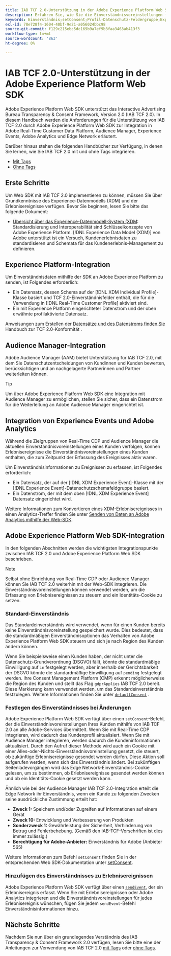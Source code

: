 ```yaml
---
title: IAB TCF 2.0-Unterstützung in der Adobe Experience Platform Web SDK
description: Erfahren Sie, wie Sie die Einverständnisvoreinstellungen für IAB TCF 2.0 mit der Adobe Experience Platform Web SDK unterstützen.
keywords: Einverständnis;setConsent;Profil-Datenschutz-Feldergruppe;Experience Event Privacy-Feldergruppe;Datenschutz-Feldergruppe;IAB TCF 2.0;Real-Time CDP;
exl-id: 78e728f4-1604-40bf-9e21-a056024bbc98
source-git-commit: f129c215ebc5dc169b9a7ef9b3faa3463ab413f3
workflow-type: tm+mt
source-wordcount: '863'
ht-degree: 0%

---
```


# IAB TCF 2.0-Unterstützung in der Adobe Experience Platform Web SDK

Adobe Experience Platform Web SDK unterstützt das Interactive Advertising Bureau Transparency &amp; Consent Framework, Version 2.0 (IAB TCF 2.0). In diesem Handbuch werden die Anforderungen für die Unterstützung von IAB TCF 2.0 durch Adobe Experience Platform Web SDK zur Integration in Adobe Real-Time Customer Data Platform, Audience Manager, Experience Events, Adobe Analytics und Edge Network erläutert.

Darüber hinaus stehen die folgenden Handbücher zur Verfügung, in denen Sie lernen, wie Sie IAB TCF 2.0 mit und ohne Tags integrieren.

- [Mit Tags](./with-tags.md)
- [Ohne Tags](./without-tags.md)

## Erste Schritte

Um Web SDK mit IAB TCF 2.0 implementieren zu können, müssen Sie über Grundkenntnisse des Experience-Datenmodells (XDM) und der Erlebnisereignisse verfügen. Bevor Sie beginnen, lesen Sie bitte das folgende Dokument:

- [Übersicht über das Experience-Datenmodell-System (XDM](../../../xdm/home.md): Standardisierung und Interoperabilität sind Schlüsselkonzepte von Adobe Experience Platform. [!DNL Experience Data Model (XDM)] von Adobe unterstützt ist ein Versuch, Kundenerlebnisdaten zu standardisieren und Schemata für das Kundenerlebnis-Management zu definieren.

## Experience Platform-Integration

Um Einverständnisdaten mithilfe der SDK an Adobe Experience Platform zu senden, ist Folgendes erforderlich:

- Ein Datensatz, dessen Schema auf der [!DNL XDM Individual Profile]-Klasse basiert und TCF 2.0-Einverständnisfelder enthält, die für die Verwendung in [!DNL Real-Time Customer Profile] aktiviert sind.
- Ein mit Experience Platform eingerichteter Datenstrom und der oben erwähnte profilaktivierte Datensatz.

Anweisungen zum Erstellen der [ Datensätze und des Datenstroms finden Sie ](../../../landing/governance-privacy-security/consent/iab/overview.md) Handbuch zur TCF 2.0-Konformität .

## Audience Manager-Integration

Adobe Audience Manager (AAM) bietet Unterstützung für IAB TCF 2.0, mit dem Sie Datenschutzentscheidungen von Kundinnen und Kunden bewerten, berücksichtigen und an nachgelagerte Partnerinnen und Partner weiterleiten können. <!--For more information, read the documentation on [Sending Data to Audience Manager](../audience-manager/audience-manager-overview.md).-->

>[!TIP]
>
>Um über Adobe Experience Platform Web SDK eine Integration mit Audience Manager zu ermöglichen, stellen Sie sicher, dass ein Datenstrom für die Weiterleitung an Adobe Audience Manager eingerichtet ist.

## Integration von Experience Events und Adobe Analytics

Während die Zielgruppen von Real-Time CDP und Audience Manager die aktuellen Einverständnisvoreinstellungen eines Kunden verfolgen, können Erlebnisereignisse die Einverständnisvoreinstellungen eines Kunden enthalten, die zum Zeitpunkt der Erfassung des Ereignisses aktiv waren.

Um Einverständnisinformationen zu Ereignissen zu erfassen, ist Folgendes erforderlich:

- Ein Datensatz, der auf der [!DNL XDM Experience Event]-Klasse mit der [!DNL Experience Event]-Datenschutzschemafeldgruppe basiert.
- Ein Datenstrom, der mit dem oben [!DNL XDM Experience Event] Datensatz eingerichtet wird.

Weitere Informationen zum Konvertieren eines XDM-Erlebnisereignisses in einen Analytics-Treffer finden Sie unter [Senden von Daten an Adobe Analytics mithilfe der Web-SDK](/help/web-sdk/use-cases/adobe-analytics.md).

## Adobe Experience Platform Web SDK-Integration

In den folgenden Abschnitten werden die wichtigsten Integrationspunkte zwischen IAB TCF 2.0 und Adobe Experience Platform Web SDK beschrieben.

>[!NOTE]
>
>Selbst ohne Einrichtung von Real-Time CDP oder Audience Manager können Sie IAB TCF 2.0 weiterhin mit der Web-SDK integrieren. Die Einverständnisvoreinstellungen können verwendet werden, um die Erfassung von Erlebnisereignissen zu steuern und ein Identitäts-Cookie zu setzen.

### Standard-Einverständnis

Das Standardeinverständnis wird verwendet, wenn für einen Kunden bereits keine Einverständnisvoreinstellung gespeichert wurde. Dies bedeutet, dass die standardmäßigen Einverständnisoptionen das Verhalten von Adobe Experience Platform Web SDK steuern und sich je nach Region des Kunden ändern können.

Wenn Sie beispielsweise einen Kunden haben, der nicht unter die Datenschutz-Grundverordnung (DSGVO) fällt, könnte die standardmäßige Einwilligung auf `in` festgelegt werden, aber innerhalb der Gerichtsbarkeit der DSGVO könnte die standardmäßige Einwilligung auf `pending` festgelegt werden. Ihre Consent Management Platform (CMP) erkennt möglicherweise die Region des Kunden und stellt das Flag `gdprApplies` IAB TCF 2.0 bereit. Diese Markierung kann verwendet werden, um das Standardeinverständnis festzulegen. Weitere Informationen finden Sie unter [`defaultConsent`](/help/web-sdk/commands/configure/defaultconsent.md) .

### Festlegen des Einverständnisses bei Änderungen

Adobe Experience Platform Web SDK verfügt über einen `setConsent`-Befehl, der die Einverständnisvoreinstellungen Ihres Kunden mithilfe von IAB TCF 2.0 an alle Adobe-Services übermittelt. Wenn Sie mit Real-Time CDP integrieren, wird dadurch das Kundenprofil aktualisiert. Wenn Sie mit Audience Manager integrieren, werden dadurch die Kundeninformationen aktualisiert. Durch den Aufruf dieser Methode wird auch ein Cookie mit einer Alles-oder-Nichts-Einverständnisvoreinstellung gesetzt, die steuert, ob zukünftige Erlebnisereignisse gesendet werden dürfen. Diese Aktion soll aufgerufen werden, wenn sich das Einverständnis ändert. Bei zukünftigen Seitenladevorgängen wird das Edge Network-Einverständnis-Cookie gelesen, um zu bestimmen, ob Erlebnisereignisse gesendet werden können und ob ein Identitäts-Cookie gesetzt werden kann.

Ähnlich wie bei der Audience Manager IAB TCF 2.0-Integration erteilt die Edge Network ihr Einverständnis, wenn ein Kunde zu folgenden Zwecken seine ausdrückliche Zustimmung erteilt hat:

- **Zweck 1:** Speichern und/oder Zugreifen auf Informationen auf einem Gerät
- **Zweck 10:** Entwicklung und Verbesserung von Produkten
- **Sonderzweck 1:** Gewährleistung der Sicherheit, Verhinderung von Betrug und Fehlerbehebung. (Gemäß den IAB-TCF-Vorschriften ist dies immer zulässig.)
- **Berechtigung für Adobe-Anbieter:** Einverständnis für Adobe (Anbieter 565)

Weitere Informationen zum Befehl `setConsent` finden Sie in der entsprechenden Web SDK-Dokumentation unter [setConsent](../../../web-sdk/commands/setconsent.md).

### Hinzufügen des Einverständnisses zu Erlebnisereignissen

Adobe Experience Platform Web SDK verfügt über einen [`sendEvent`](/help/web-sdk/commands/sendevent/overview.md), der ein Erlebnisereignis erfasst. Wenn Sie mit Erlebnisereignissen oder Adobe Analytics integrieren und die Einverständnisvoreinstellungen für jedes Erlebnisereignis wünschen, fügen Sie jedem `sendEvent`-Befehl Einverständnisinformationen hinzu.

## Nächste Schritte

Nachdem Sie nun über ein grundlegendes Verständnis des IAB Transparency &amp; Consent Framework 2.0 verfügen, lesen Sie bitte eine der Anleitungen zur Verwendung von IAB TCF 2.0 [mit Tags](./with-tags.md) oder [ohne Tags](./without-tags.md).
